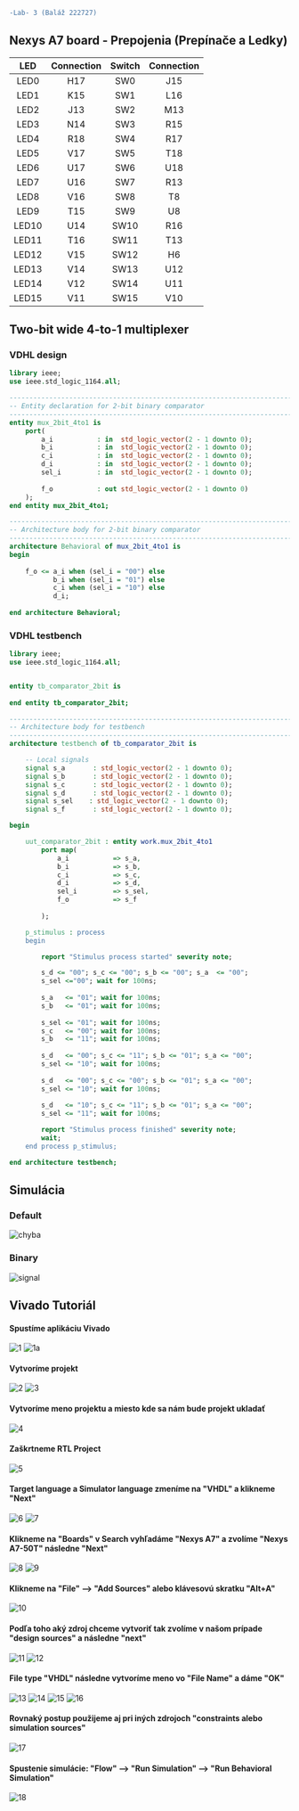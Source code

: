 ```diff
-Lab- 3 (Baláž 222727)
```

## Nexys A7 board - Prepojenia (Prepínače a Ledky)

| **LED** | **Connection** | **Switch** | **Connection** |
| :-: | :-: | :-: | :-: |
| LED0 | H17 | SW0 | J15 |
| LED1 | K15 | SW1 | L16 |
| LED2 | J13 | SW2 | M13 |
| LED3 | N14 | SW3 | R15 |
| LED4 | R18 | SW4 | R17 |
| LED5 | V17 | SW5 | T18 |
| LED6 | U17 | SW6 | U18 |
| LED7 | U16 | SW7 | R13 |
| LED8 | V16 | SW8 | T8 |
| LED9 | T15 | SW9 | U8 |
| LED10 | U14 | SW10 | R16 |
| LED11 | T16 | SW11 | T13 |
| LED12 | V15 | SW12 | H6 |
| LED13 | V14 | SW13 | U12 |
| LED14 | V12 | SW14 | U11 |
| LED15 | V11 | SW15 | V10 |

## Two-bit wide 4-to-1 multiplexer

### VDHL design

```vhdl
library ieee;
use ieee.std_logic_1164.all;

------------------------------------------------------------------------
-- Entity declaration for 2-bit binary comparator
------------------------------------------------------------------------
entity mux_2bit_4to1 is
    port(
        a_i           : in  std_logic_vector(2 - 1 downto 0);
        b_i           : in  std_logic_vector(2 - 1 downto 0);
        c_i           : in  std_logic_vector(2 - 1 downto 0);
        d_i           : in  std_logic_vector(2 - 1 downto 0);
        sel_i         : in  std_logic_vector(2 - 1 downto 0);
      
        f_o           : out std_logic_vector(2 - 1 downto 0)      
    );
end entity mux_2bit_4to1;

------------------------------------------------------------------------
-- Architecture body for 2-bit binary comparator
------------------------------------------------------------------------
architecture Behavioral of mux_2bit_4to1 is
begin
    
    f_o <= a_i when (sel_i = "00") else
           b_i when (sel_i = "01") else
           c_i when (sel_i = "10") else
           d_i;
           
end architecture Behavioral;
```
### VDHL testbench
```vhdl
library ieee;
use ieee.std_logic_1164.all;


entity tb_comparator_2bit is
   
end entity tb_comparator_2bit;

------------------------------------------------------------------------
-- Architecture body for testbench
------------------------------------------------------------------------
architecture testbench of tb_comparator_2bit is

    -- Local signals
    signal s_a       : std_logic_vector(2 - 1 downto 0);
    signal s_b       : std_logic_vector(2 - 1 downto 0);
    signal s_c       : std_logic_vector(2 - 1 downto 0);
    signal s_d       : std_logic_vector(2 - 1 downto 0);
    signal s_sel    : std_logic_vector(2 - 1 downto 0);
    signal s_f       : std_logic_vector(2 - 1 downto 0);

begin

    uut_comparator_2bit : entity work.mux_2bit_4to1
        port map(
            a_i           => s_a,
            b_i           => s_b,
            c_i           => s_c,
            d_i           => s_d,
            sel_i         => s_sel,
            f_o           => s_f
 
        );

    p_stimulus : process
    begin

        report "Stimulus process started" severity note;

        s_d <= "00"; s_c <= "00"; s_b <= "00"; s_a  <= "00"; 
        s_sel <="00"; wait for 100ns;
        
        s_a   <= "01"; wait for 100ns;
        s_b   <= "01"; wait for 100ns;
        
        s_sel <= "01"; wait for 100ns;
        s_c   <= "00"; wait for 100ns;
        s_b   <= "11"; wait for 100ns;
        
        s_d   <= "00"; s_c <= "11"; s_b <= "01"; s_a <= "00";
        s_sel <= "10"; wait for 100ns;
        
        s_d   <= "00"; s_c <= "00"; s_b <= "01"; s_a <= "00";
        s_sel <= "10"; wait for 100ns;
        
        s_d   <= "10"; s_c <= "11"; s_b <= "01"; s_a <= "00";
        s_sel <= "11"; wait for 100ns;

        report "Stimulus process finished" severity note;
        wait;
    end process p_stimulus;

end architecture testbench;
```
## Simulácia
### Default 
![chyba](Images/default.PNG)
### Binary
![signal](Images/binary.PNG)
## Vivado Tutoriál
#### Spustíme  aplikáciu Vivado 
![1](Images/1.PNG)
![1a](Images/1a.PNG)
#### Vytvoríme projekt
![2](Images/2.PNG)
![3](Images/3.PNG)
#### Vytvoríme meno projektu a miesto kde sa nám bude projekt ukladať
![4](Images/4.PNG)
#### Zaškrtneme RTL Project
![5](Images/5.PNG)
#### Target language a Simulator language zmeníme na "VHDL" a klikneme "Next"
![6](Images/6.PNG)
![7](Images/7.PNG)
#### Klikneme na "Boards" v Search vyhľadáme "Nexys A7" a zvolíme "Nexys A7-50T" následne "Next"
![8](Images/8.PNG)
![9](Images/9.PNG)
#### Klikneme na "File" --> "Add Sources" alebo klávesovú skratku "Alt+A"
![10](Images/10.PNG)
#### Podľa toho aký zdroj chceme vytvoriť tak zvolíme v našom prípade "design sources" a následne "next"
![11](Images/11.PNG)
![12](Images/12.PNG)
#### File type "VHDL" následne vytvoríme meno vo "File Name" a dáme "OK"
![13](Images/13.PNG)
![14](Images/14.PNG)
![15](Images/15.PNG)
![16](Images/16.PNG)
#### Rovnaký postup použijeme aj pri iných zdrojoch "constraints alebo simulation sources"
![17](Images/17.PNG)
#### Spustenie simulácie:  "Flow" --> "Run Simulation" --> "Run Behavioral Simulation"
![18](Images/18.PNG)
